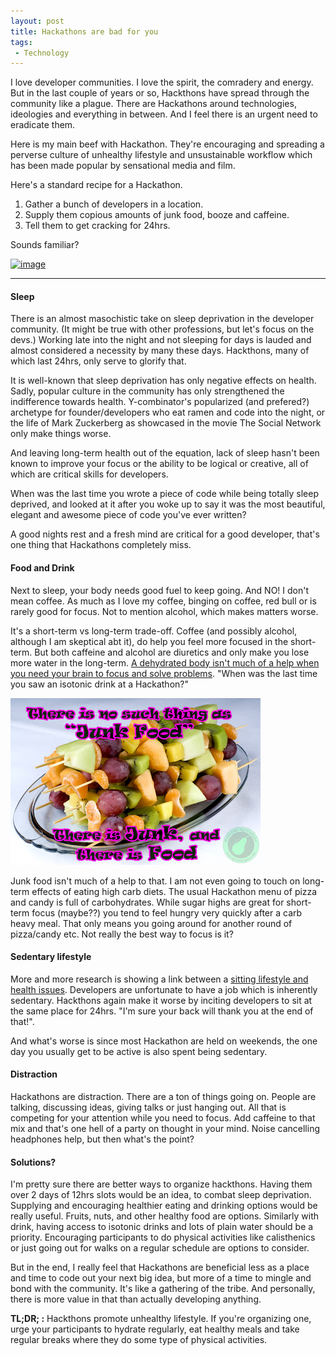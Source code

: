 ```yaml
---
layout: post
title: Hackathons are bad for you
tags:
 - Technology
---
```


I love developer communities. I love the spirit, the comradery and energy. But in the last couple of years or so, Hackthons have spread through the community like a plague. There are Hackathons around technologies, ideologies and everything in between. And I feel there is an urgent need to eradicate them.

Here is my main beef with Hackathon. They're encouraging and spreading a perverse culture of unhealthy lifestyle and unsustainable workflow which has been made popular by sensational media and film.

Here's a standard recipe for a Hackathon.

1. Gather a bunch of developers in a location.
2. Supply them copious amounts of junk food, booze and caffeine.
3. Tell them to get cracking for 24hrs.

Sounds familiar?

[![image](http://imgs.xkcd.com/comics/ballmer_peak.png)][0]

---

#### Sleep

There is an almost masochistic take on sleep deprivation in the developer community. (It might be true with other professions, but let's focus on the devs.) Working late into the night and not sleeping for days is lauded and almost considered a necessity by many these days. Hackthons, many of which last 24hrs, only serve to glorify that.

It is well-known that sleep deprivation has only negative effects on health. Sadly, popular culture in the community has only strengthened the indifference towards health. Y-combinator's popularized (and prefered?) archetype for founder/developers who eat ramen and code into the night, or the life of Mark Zuckerberg as showcased in the movie The Social Network only make things worse.

And leaving long-term health out of the equation, lack of sleep hasn't been known to improve your focus or the ability to be logical or creative, all of which are critical skills for developers.

When was the last time you wrote a piece of code while being totally sleep deprived, and looked at it after you woke up to say it was the most beautiful, elegant and awesome piece of code you've ever written?

A good nights rest and a fresh mind are critical for a good developer, that's one thing that Hackathons completely miss.

#### Food and Drink

Next to sleep, your body needs good fuel to keep going. And NO! I don't mean coffee. As much as I love my coffee, binging on coffee, red bull or is rarely good for focus. Not to mention alcohol, which makes matters worse.

It's a short-term vs long-term trade-off. Coffee (and possibly alcohol, although I am skeptical abt it), do help you feel more focused in the short-term. But both caffeine and alcohol are diuretics and only make you lose more water in the long-term. [A dehydrated body isn't much of a help when you need your brain to focus and solve problems][1]. "When was the last time you saw an isotonic drink at a Hackathon?"

![](../images/2013/02/Junk-Food-Quote.jpg)

Junk food isn't much of a help to that. I am not even going to touch on long-term effects of eating high carb diets. The usual Hackathon menu of pizza and candy is full of carbohydrates. While sugar highs are great for short-term focus (maybe??) you tend to feel hungry very quickly after a carb heavy meal. That only means you going around for another round of pizza/candy etc. Not really the best way to focus is it?

#### Sedentary lifestyle

More and more research is showing a link between a [sitting lifestyle and health issues][2]. Developers are unfortunate to have a job which is inherently sedentary. Hackthons again make it worse by inciting developers to sit at the same place for 24hrs. "I'm sure your back will thank you at the end of that!".

And what's worse is since most Hackathon are held on weekends, the one day you usually get to be active is also spent being sedentary.

#### Distraction

Hackathons are distraction. There are a ton of things going on. People are talking, discussing ideas, giving talks or just hanging out. All that is competing for your attention while you need to focus. Add caffeine to that mix and that's one hell of a party on thought in your mind. Noise cancelling headphones help, but then what's the point?

#### Solutions?

I'm pretty sure there are better ways to organize hackthons. Having them over 2 days of 12hrs slots would be an idea, to combat sleep deprivation. Supplying and encouraging healthier eating and drinking options would be really useful. Fruits, nuts, and other healthy food are options. Similarly with drink, having access to isotonic drinks and lots of plain water should be a priority. Encouraging participants to do physical activities like calisthenics or just going out for walks on a regular schedule are options to consider.

But in the end, I really feel that Hackathons are beneficial less as a place and time to code out your next big idea, but more of a time to mingle and bond with the community. It's like a gathering of the tribe. And personally, there is more value in that than actually developing anything.

**TL;DR; :** Hackthons promote unhealthy lifestyle. If you're organizing one, urge your participants to hydrate regularly, eat healthy meals and take regular breaks where they do some type of physical activities.


[0]: http://xkcd.com/323/
[1]: http://
[2]: http://en.wikipedia.org/wiki/Sedentary_lifestyle#Health_effects
